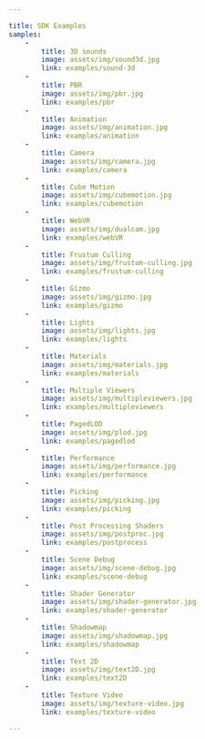```yaml
---

title: SDK Examples
samples:
    -
        title: 3D sounds
        image: assets/img/sound3d.jpg
        link: examples/sound-3d
    -
        title: PBR
        image: assets/img/pbr.jpg
        link: examples/pbr
    -
        title: Animation
        image: assets/img/animation.jpg
        link: examples/animation
    -
        title: Camera
        image: assets/img/camera.jpg
        link: examples/camera
    -
        title: Cube Motion
        image: assets/img/cubemotion.jpg
        link: examples/cubemotion
    -
        title: WebVR
        image: assets/img/dualcam.jpg
        link: examples/webVR
    -
        title: Frustum Culling
        image: assets/img/frustum-culling.jpg
        link: examples/frustum-culling
    -
        title: Gizmo
        image: assets/img/gizmo.jpg
        link: examples/gizmo
    -
        title: Lights
        image: assets/img/lights.jpg
        link: examples/lights
    -
        title: Materials
        image: assets/img/materials.jpg
        link: examples/materials
    -
        title: Multiple Viewers
        image: assets/img/multipleviewers.jpg
        link: examples/multipleviewers
    -
        title: PagedLOD
        image: assets/img/plod.jpg
        link: examples/pagedlod
    -
        title: Performance
        image: assets/img/performance.jpg
        link: examples/performance
    -
        title: Picking
        image: assets/img/picking.jpg
        link: examples/picking
    -
        title: Post Processing Shaders
        image: assets/img/postproc.jpg
        link: examples/postprocess
    -
        title: Scene Debug
        image: assets/img/scene-debug.jpg
        link: examples/scene-debug
    -
        title: Shader Generator
        image: assets/img/shader-generator.jpg
        link: examples/shader-generator
    -
        title: Shadowmap
        image: assets/img/shadowmap.jpg
        link: examples/shadowmap
    -
        title: Text 2D
        image: assets/img/text2D.jpg
        link: examples/text2D
    -
        title: Texture Video
        image: assets/img/texture-video.jpg
        link: examples/texture-video

---
```

